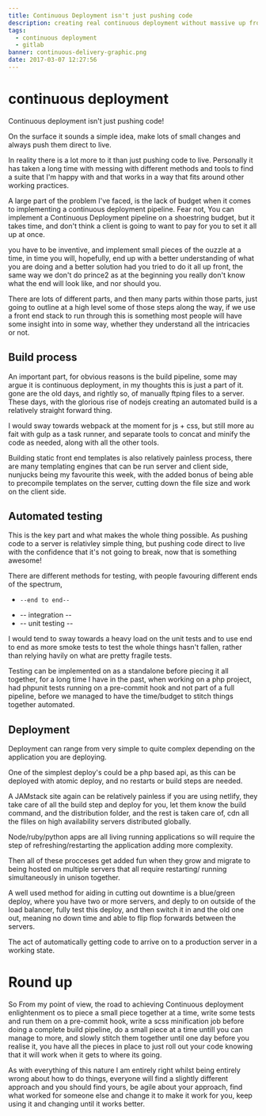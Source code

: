 ```yaml
---
title: Continuous Deployment isn't just pushing code
description: creating real continuous deployment without massive up front costs
tags:
  - continuous deployment
  - gitlab
banner: continuous-delivery-graphic.png
date: 2017-03-07 12:27:56
---
```



# continuous deployment

Continuous deployment isn't just pushing code!

On the surface it sounds a simple idea, make lots of small changes and always push them direct to live.

In reality there is a lot more to it than just pushing code to live. Personally it has taken a long time with messing with different methods and tools to find a suite that I'm happy with and that works in a way that fits around other working practices.

A large part of the problem I've faced, is the lack of budget when it comes to implementing a continuous deployment pipeline. Fear not, You can implement a Continuous Deployment pipeline on a shoestring budget, but it takes time, and don't think a client is going to want to pay for you to set it all up at once.

you have to be inventive, and implement small pieces of the ouzzle at a time, in time you will, hopefully, end up with a better understanding of what you are doing and a better solution had you tried to do it all up front, the same way we don't do prince2 as at the beginning you really don't know what the end will look like, and nor should you.

There are lots of different parts, and then many parts within those parts, just going to outline at a high level some of those steps along the way, if we use a front end stack to run through this is something most people will have some insight into in some way, whether they understand all the intricacies or not.

## Build process

An important part, for obvious reasons is the build pipeline, some may argue it is continuous deployment, in my thoughts this is just a part of it. gone are the old days, and rightly so, of manually ftping files to a server. These days, with the glorious rise of nodejs creating an automated build is a relatively straight forward thing.

I would sway towards webpack at the moment for js + css, but still more au fait with gulp as a task runner, and separate tools to concat and minify the code as needed, along with all the other tools.

Building static front end templates is also relatively painless process, there are many templating engines that can be run server and client side, nunjucks being my favourite this week, with the added bonus of being able to precompile templates on the server, cutting down the file size and work on the client side.

## Automated testing

This is the key part and what makes the whole thing possible. As pushing code to a server is relativley simple thing, but pushing code direct to live with the confidence that it's not going to break, now that is something awesome!

There are different methods for testing, with people favouring different ends of the spectrum, 

+     --end to end--
+   -- integration  --
+ --    unit testing    --

I would tend to sway towards a heavy load on the unit tests and to use end to end as more smoke tests to test the whole things hasn't fallen, rather than relying havily on what are pretty fragile tests.

Testing can be implemented on as a standalone before piecing it all together, for a long time I have in the past, when working on a php project, had phpunit tests running on a pre-commit hook and not part of a full pipeline, before we managed to have the time/budget to stitch things together automated.

## Deployment 

Deployment can range from very simple to quite complex depending on the application you are deploying.

One of the simplest deploy's could be a php based api, as this can be deployed with atomic deploy, and no restarts or build steps are needed.

A JAMstack site again can be relatively painless if you are using netlify, they take care of all the build step and deploy for you, let them know the build command, and the distribution folder, and the rest is taken care of, cdn all the fliles on high availability servers distributed globally.

Node/ruby/python apps are all living running applications so will require the step of refreshing/restarting the application adding more complexity.

Then all of these procceses get added fun when they grow and migrate to being hosted on multiple servers that all require restarting/ running simultaneously in unison together.

A well used method for aiding in cutting out downtime is a blue/green deploy, where you have two or more servers, and deply to on outside of the load balancer, fully test this deploy, and then switch it in and the old one out, meaning no down time and able to flip flop forwards between the servers.

The act of automatically getting code to arrive on to a production server in a working state.

# Round up

So From my point of view, the road to achieving Continuous deployment enlightenment os to piece a small piece together at a time, write some tests and run them on a pre-commit hook, write a scss minification job before doing a complete build pipeline, do a small piece at a time untill you can manage to more, and slowly stitch them together until one day before you realise it, you have all the pieces in place to just roll out your code knowing that it will work when it gets to where its going.

As with everything of this nature I am entirely right whilst being entirely wrong about how to do things, everyone will find a slightly different approach and you should find yours, be agile about your approach, find what worked for someone else and change it to make it work for you, keep using it and changing until it works better.



